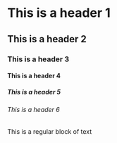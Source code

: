 # This is a header 1

## This is a header 2

### This is a header 3

#### This is a header 4

##### This is a header 5

###### This is a header 6

This is a regular block of text